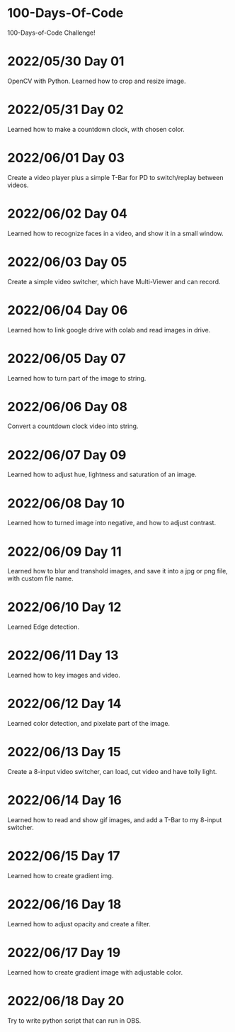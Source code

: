 # 100-Days-Of-Code

100-Days-of-Code Challenge!

# 2022/05/30 Day 01

OpenCV with Python. 
Learned how to crop and resize image.

# 2022/05/31 Day 02

Learned how to make a countdown clock, with chosen color.

# 2022/06/01 Day 03

Create a video player plus a simple T-Bar for PD to switch/replay between videos. 

# 2022/06/02 Day 04

Learned how to recognize faces in a video, and show it in a small window.

# 2022/06/03 Day 05

Create a simple video switcher, which have Multi-Viewer and can record.

# 2022/06/04 Day 06

Learned how to link google drive with colab and read images in drive.

# 2022/06/05 Day 07

Learned how to turn part of the image to string.

# 2022/06/06 Day 08

Convert a countdown clock video into string.

# 2022/06/07 Day 09

Learned how to adjust hue, lightness and saturation of an image.

# 2022/06/08 Day 10

Learned how to turned image into negative, and how to adjust contrast.

# 2022/06/09 Day 11

Learned how to blur and transhold images, and save it into a jpg or png file, with custom file name.

# 2022/06/10 Day 12

Learned Edge detection.

# 2022/06/11 Day 13

Learned how to key images and video.

# 2022/06/12 Day 14

Learned color detection, and pixelate part of the image.

# 2022/06/13 Day 15

Create a 8-input video switcher, can load, cut video and have tolly light.

# 2022/06/14 Day 16

Learned how to read and show gif images, and add a T-Bar to my 8-input switcher.

# 2022/06/15 Day 17

Learned how to create gradient img.

# 2022/06/16 Day 18

Learned how to adjust opacity and create a filter.

# 2022/06/17 Day 19

Learned how to create gradient image with adjustable color.

# 2022/06/18 Day 20

Try to write python script that can run in OBS.
